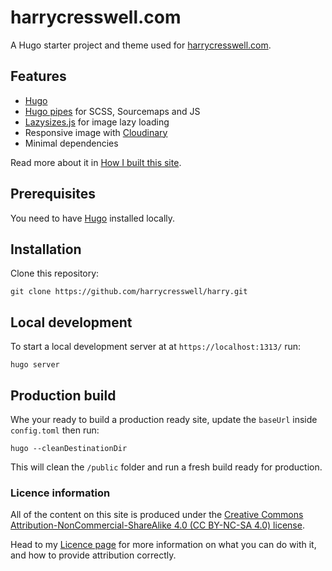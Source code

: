 # harrycresswell.com

A Hugo starter project and theme used for [harrycresswell.com](https://harrycresswell.com/).

## Features

- [Hugo](https://gohugo.io/)
- [Hugo pipes](https://gohugo.io/hugo-pipes/) for SCSS, Sourcemaps and JS
- [Lazysizes.js](https://github.com/aFarkas/lazysizes) for image lazy loading
- Responsive image with [Cloudinary](https://cloudinary.com/documentation/responsive_images#automating_responsive_images_with_javascript)
- Minimal dependencies

Read more about it in [How I built this site](https://harrycresswell.com/build/).

## Prerequisites

You need to have [Hugo](https://gohugo.io/) installed locally.

## Installation

Clone this repository:

```
git clone https://github.com/harrycresswell/harry.git
```


## Local development

To start a local development server at at `https://localhost:1313/` run:

```
hugo server
```

## Production build

Whe your ready to build a production ready site, update the `baseUrl` inside `config.toml` then run:

```
hugo --cleanDestinationDir
```

This will clean the `/public` folder and run a fresh build ready for production.


### Licence information

All of the content on this site is produced under the [Creative Commons Attribution-NonCommercial-ShareAlike 4.0 (CC BY-NC-SA 4.0) license](https://creativecommons.org/licenses/by-nc-sa/4.0/legalcode.en).

Head to my [Licence page](https://harrycresswell.com/license/) for more information on what you can do with it, and how to provide attribution correctly.

